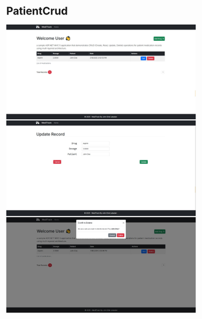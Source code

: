 # PatientCrud

<html>
 <head>
 </head>
  <body>
    <img src="PatientCrud/Content/pic1.jpg" alt="Pills Image">
     <img src="PatientCrud/Content/pic2.jpg" alt="Pills Image">
     <img src="PatientCrud/Content/pic3.jpg" alt="Pills Image">
  </body>
</html>
